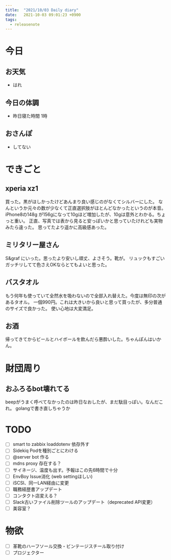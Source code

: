 ```yaml
---
title:  "2021/10/03 Daily diary"
date:   2021-10-03 09:01:23 +0900
tags:
  - releasenote
---
```

# 今日

## お天気

* はれ

## 今日の体調

* 昨日寝た時間 1時

## おさんぽ

* してない

# できごと

## xperia xz1

買った。黒がほしかったけどあんまり良い感じのがなくてシルバーにした。
なんというか元々の数が少なくて正直選択肢がほとんどなかったというのが本音。
iPhone8の148g が156gになって10gほど増加したが、10gは意外とわかる。ちょっと重い。
正直、写真では表から見ると安っぽいかと思っていたけれども実物みたら違った。
思ってたより遥かに高級感あった。

## ミリタリー屋さん

S&graf にいった。思ったより安いし頑丈、よさそう。靴が。
リュックもすごいガッチリしてて色さえOKならとてもよいと思った。

## バスタオル

もう何年も使っていて全然水を吸わないので全部入れ替えた。今度は無印の次があるタオル。
一個990円。これは大きいから良いと思って買ったが、多分普通のサイズで良かった。
使い心地は大変満足。

## お酒

帰ってきてからビールとハイボールを飲んだら悪酔いした。ちゃんぽんはいかん。

# 財団周り

## おふろるbot壊れてる

beepがうまく呼べてなかったのは昨日なおしたが、まだ駄目っぽい。なんだこれ。
golangで書き直しちゃうか

# TODO 

- [ ] smart to zabbix loaddotenv 依存外す
- [ ] Sidekiq Podを種別ごとにわける
- [ ] @server bot 作る
- [ ] mdns proxy 存在する？
- [ ] サイネージ、温度も出す。予報はこの先6時間で十分
- [ ] EnvBoy Issue消化 (web settingほしい)
- [ ] iSCSI、同一LAN経由に変更
- [ ] 職務経歴書アップデート
- [ ] コンタクト店変える？
- [ ] Slack古いファイル削除ツールのアップデート（deprecated API変更）
- [ ] 美容室？

# 物欲

- [ ] 革靴のハーフソール交換・ビンテージスチール取り付け
- [ ] プロジェクター
